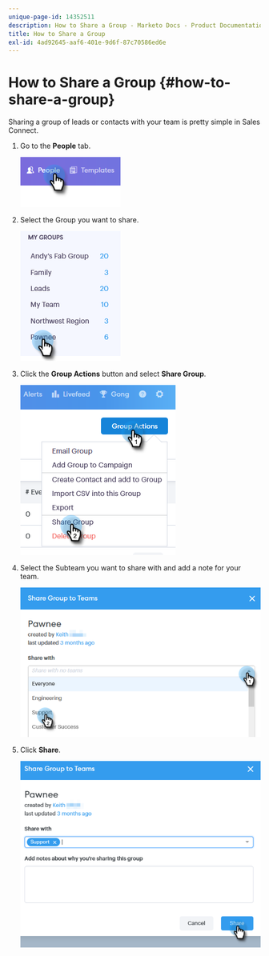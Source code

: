 ```yaml
---
unique-page-id: 14352511
description: How to Share a Group - Marketo Docs - Product Documentation
title: How to Share a Group
exl-id: 4ad92645-aaf6-401e-9d6f-87c70586ed6e
---
```

# How to Share a Group {#how-to-share-a-group}

Sharing a group of leads or contacts with your team is pretty simple in Sales Connect.

1. Go to the **People** tab.

   ![](assets/one-1.png)

1. Select the Group you want to share.

   ![](assets/two-1.png)

1. Click the **Group Actions** button and select **Share Group**.

   ![](assets/three-1.png)

1. Select the Subteam you want to share with and add a note for your team.

   ![](assets/four-1.png)

1. Click **Share**.

   ![](assets/five-1.png)
